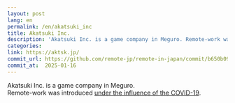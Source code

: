 ```yaml
---
layout: post
lang: en
permalink: /en/akatsuki_inc
title: Akatsuki Inc.
description: 'Akatsuki Inc. is a game company in Meguro. Remote-work was introduced under the influence of the COVID-19.'
categories: 
link: https://aktsk.jp/
commit_url: https://github.com/remote-jp/remote-in-japan/commit/b650b0994970e1784f9df7f676d17574b0470674
commit_at:  2025-01-16
---
```


<p>Akatsuki Inc. is a game company in Meguro.<br />Remote-work was introduced <a href="https://aktsk.jp/press/23893/">under the influence of the COVID-19</a>.</p>
